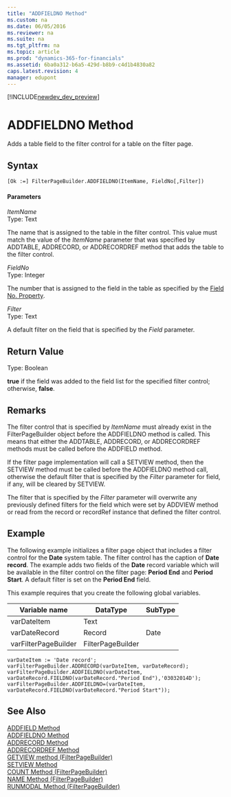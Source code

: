 ```yaml
---
title: "ADDFIELDNO Method"
ms.custom: na
ms.date: 06/05/2016
ms.reviewer: na
ms.suite: na
ms.tgt_pltfrm: na
ms.topic: article
ms.prod: "dynamics-365-for-financials"
ms.assetid: 6ba0a312-b6a5-429d-b8b9-c4d1b4830a82
caps.latest.revision: 4
manager: edupont
---
```


[!INCLUDE[newdev_dev_preview](../includes/newdev_dev_preview.md)]

# ADDFIELDNO Method
Adds a table field to the filter control for a table on the filter page.  

## Syntax  

```  
[Ok :=] FilterPageBuilder.ADDFIELDNO(ItemName, FieldNo[,Filter])  
```  

#### Parameters  
 *ItemName*  
 Type: Text  

 The name that is assigned to the table in the filter control. This value must match the value of the *ItemName* parameter that was specified by ADDTABLE, ADDRECORD, or ADDRECORDREF method that adds the table to the filter control.  

 *FieldNo*  
 Type: Integer  

 The number that is assigned to the field in the table as specified by the [Field No. Property](../properties/devenv-Field-No.-Property.md).  

 *Filter*  
 Type: Text  

 A default filter on the field that is specified by the *Field* parameter.  

## Return Value  
 Type: Boolean  

 **true** if the field was added to the field list for the specified filter control; otherwise, **false**.  

## Remarks  
 The filter control that is specified by *ItemName* must already exist in the FilterPageBuilder object before the ADDFIELDNO method is called. This means that either the ADDTABLE, ADDRECORD, or ADDRECORDREF methods must be called before the ADDFIELD method.  

 If the filter page implementation will call a SETVIEW method, then the SETVIEW method must be called before the ADDFIELDNO method call, otherwise the default filter that is specified by the *Filter* parameter for field, if any, will be cleared by SETVIEW.  

 The filter that is specified by the *Filter* parameter will overwrite any previously defined filters for the field which were set by ADDVIEW method or read from the record or recordRef instance that defined the filter control.  

## Example  
 The following example initializes a filter page object that includes a filter control for the **Date** system table. The filter control has the caption of **Date record**. The example adds two fields of the **Date** record variable which will be available in the filter control on the filter page: **Period End** and **Period Start**. A default filter is set on the **Period End** field.  

 This example requires that you create the following global variables.  

|Variable name|DataType|SubType|  
|-------------------|--------------|-------------|  
|varDateItem|Text||  
|varDateRecord|Record|Date|  
|varFilterPageBuilder|FilterPageBuilder||  

```  
varDateItem := 'Date record';  
varFilterPageBuilder.ADDRECORD(varDateItem, varDateRecord);  
varFilterPageBuilder.ADDFIELDNO(varDateItem, varDateRecord.FIELDNO(varDateRecord."Period End"),'03032014D');  
varFilterPageBuilder.ADDFIELDNO=(varDateItem, varDateRecord.FIELDNO(varDateRecord."Period Start"));  

```  

## See Also  
 [ADDFIELD Method](devenv-ADDFIELD-Method.md)   
 [ADDFIELDNO Method](devenv-ADDFIELDNO-Method.md)   
 [ADDRECORD Method](devenv-ADDRECORD-Method.md)   
 [ADDRECORDREF Method](devenv-ADDRECORDREF-Method.md)   
 [GETVIEW method \(FilterPageBuilder\)](devenv-GETVIEW-Method-FilterPageBuilder.md)   
 [SETVIEW Method](devenv-SETVIEW-Method.md)   
 [COUNT Method \(FilterPageBuilder\)](devenv-COUNT-Method-FilterPageBuilder.md)   
 [NAME Method \(FilterPageBuilder\)](devenv-NAME-Method-FilterPageBuilder.md)   
 [RUNMODAL Method \(FilterPageBuilder\)](devenv-RUNMODAL-Method-FilterPageBuilder.md)
